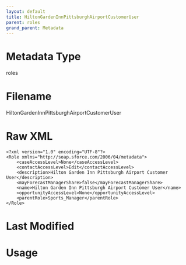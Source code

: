 ```yaml
---
layout: default
title: HiltonGardenInnPittsburghAirportCustomerUser
parent: roles
grand_parent: Metadata
---
```

# Metadata Type
roles


# Filename 
HiltonGardenInnPittsburghAirportCustomerUser


# Raw XML
```
<?xml version="1.0" encoding="UTF-8"?>
<Role xmlns="http://soap.sforce.com/2006/04/metadata">
    <caseAccessLevel>None</caseAccessLevel>
    <contactAccessLevel>Edit</contactAccessLevel>
    <description>Hilton Garden Inn Pittsburgh Airport Customer User</description>
    <mayForecastManagerShare>false</mayForecastManagerShare>
    <name>Hilton Garden Inn Pittsburgh Airport Customer User</name>
    <opportunityAccessLevel>None</opportunityAccessLevel>
    <parentRole>Sports_Manager</parentRole>
</Role>
```


# Last Modified


# Usage
